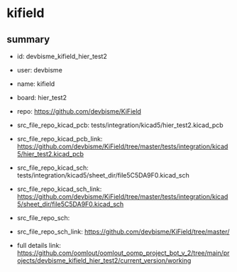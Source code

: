 # kifield
 
## summary 
* id: devbisme_kifield_hier_test2
* user: devbisme
* name: kifield
* board: hier_test2
* repo: https://github.com/devbisme/KiField
* src_file_repo_kicad_pcb: tests/integration/kicad5/hier_test2.kicad_pcb
* src_file_repo_kicad_pcb_link: https://github.com/devbisme/KiField/tree/master/tests/integration/kicad5/hier_test2.kicad_pcb
* src_file_repo_kicad_sch: tests/integration/kicad5/sheet_dir/file5C5DA9F0.kicad_sch
* src_file_repo_kicad_sch_link: https://github.com/devbisme/KiField/tree/master/tests/integration/kicad5/sheet_dir/file5C5DA9F0.kicad_sch

* src_file_repo_sch: 
* src_file_repo_sch_link: https://github.com/devbisme/KiField/tree/master/
* full details link: https://github.com/oomlout/oomlout_oomp_project_bot_v_2/tree/main/projects/devbisme_kifield_hier_test2/current_version/working  






